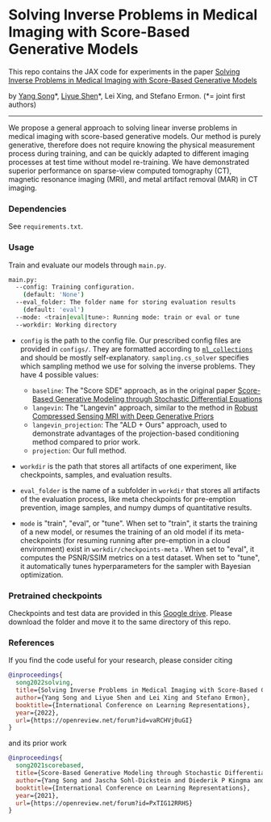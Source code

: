 # Solving Inverse Problems in Medical Imaging with Score-Based Generative Models

This repo contains the JAX code for experiments in the
paper [Solving Inverse Problems in Medical Imaging with Score-Based Generative Models](https://openreview.net/pdf?id=vaRCHVj0uGI)

by [Yang Song](https://yang-song.github.io)\*, [Liyue Shen](http://web.stanford.edu/~liyues/)\*, Lei Xing, and Stefano
Ermon. (*= joint first authors)

--------------------

We propose a general approach to solving linear inverse problems in medical imaging with score-based generative models.
Our method is purely generative, therefore does not require knowing the physical measurement process during training,
and can be quickly adapted to different imaging processes at test time without model re-training. We have demonstrated
superior performance on sparse-view computed tomography (CT), magnetic resonance imaging (MRI), and metal artifact
removal (MAR) in CT imaging.

### Dependencies

See `requirements.txt`.

### Usage

Train and evaluate our models through `main.py`.

```sh
main.py:
  --config: Training configuration.
    (default: 'None')
  --eval_folder: The folder name for storing evaluation results
    (default: 'eval')
  --mode: <train|eval|tune>: Running mode: train or eval or tune
  --workdir: Working directory
```

* `config` is the path to the config file. Our prescribed config files are provided in `configs/`. They are formatted
  according to [`ml_collections`](https://github.com/google/ml_collections) and should be mostly self-explanatory. `sampling.cs_solver` specifies which sampling method we use for solving the inverse problems. They have 4 possible values:
    * `baseline`: The "Score SDE" approach, as in the original paper [Score-Based Generative Modeling through Stochastic Differential Equations](https://arxiv.org/abs/2011.13456)
    * `langevin`: The "Langevin" approach, similar to the method in [Robust Compressed Sensing MRI with Deep Generative Priors](https://arxiv.org/abs/2108.01368) 
    * `langevin_projection`: The "ALD + Ours" approach, used to demonstrate advantages of the projection-based conditioning method compared to prior work.
    * `projection`: Our full method.

* `workdir` is the path that stores all artifacts of one experiment, like checkpoints, samples, and evaluation results.

* `eval_folder` is the name of a subfolder in `workdir` that stores all artifacts of the evaluation process, like meta
  checkpoints for pre-emption prevention, image samples, and numpy dumps of quantitative results.

* `mode` is "train", "eval", or "tune". When set to "train", it starts the training of a new model, or resumes the
  training of an old model if its meta-checkpoints (for resuming running after pre-emption in a cloud environment) exist
  in `workdir/checkpoints-meta` . When set to "eval", it computes the PSNR/SSIM metrics on a test dataset. When set to "tune", it automatically tunes hyperparameters for the sampler with Bayesian optimization.

### Pretrained checkpoints

Checkpoints and test data are provided in
this [Google drive](https://drive.google.com/drive/folders/19G2zfKHX2ZCVh7H_B2BTPBNhMECZEE8H?usp=sharing). Please download the folder and move it to the same directory of this repo.

### References

If you find the code useful for your research, please consider citing

```bib
@inproceedings{
  song2022solving,
  title={Solving Inverse Problems in Medical Imaging with Score-Based Generative Models},
  author={Yang Song and Liyue Shen and Lei Xing and Stefano Ermon},
  booktitle={International Conference on Learning Representations},
  year={2022},
  url={https://openreview.net/forum?id=vaRCHVj0uGI}
}
```
and its prior work
```bib
@inproceedings{
  song2021scorebased,
  title={Score-Based Generative Modeling through Stochastic Differential Equations},
  author={Yang Song and Jascha Sohl-Dickstein and Diederik P Kingma and Abhishek Kumar and Stefano Ermon and Ben Poole},
  booktitle={International Conference on Learning Representations},
  year={2021},
  url={https://openreview.net/forum?id=PxTIG12RRHS}
}
```